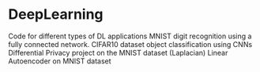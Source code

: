 # DeepLearning
Code for different types of DL applications
MNIST digit recognition using a fully connected network.
CIFAR10 dataset object classification using CNNs
Differential Privacy project on the MNIST dataset (Laplacian)
Linear Autoencoder on MNIST dataset
